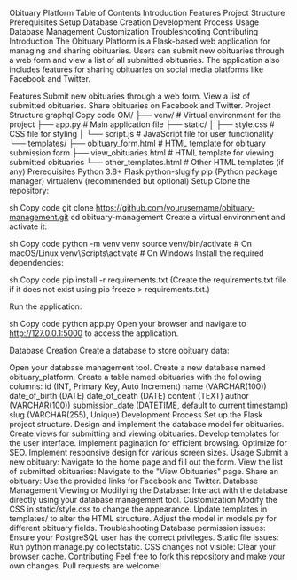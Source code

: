 Obituary Platform
Table of Contents
Introduction
Features
Project Structure
Prerequisites
Setup
Database Creation
Development Process
Usage
Database Management
Customization
Troubleshooting
Contributing
Introduction
The Obituary Platform is a Flask-based web application for managing and sharing obituaries. Users can submit new obituaries through a web form and view a list of all submitted obituaries. The application also includes features for sharing obituaries on social media platforms like Facebook and Twitter.

Features
Submit new obituaries through a web form.
View a list of submitted obituaries.
Share obituaries on Facebook and Twitter.
Project Structure
graphql
Copy code
OM/
├── venv/                 # Virtual environment for the project
├── app.py                # Main application file
├── static/
│   ├── style.css         # CSS file for styling
│   └── script.js         # JavaScript file for user functionality
└── templates/
    ├── obituary_form.html # HTML template for obituary submission form
    ├── view_obituaries.html # HTML template for viewing submitted obituaries
    └── other_templates.html # Other HTML templates (if any)
Prerequisites
Python 3.8+
Flask
python-slugify
pip (Python package manager)
virtualenv (recommended but optional)
Setup
Clone the repository:

sh
Copy code
git clone https://github.com/yourusername/obituary-management.git
cd obituary-management
Create a virtual environment and activate it:

sh
Copy code
python -m venv venv
source venv/bin/activate   # On macOS/Linux
venv\Scripts\activate      # On Windows
Install the required dependencies:

sh
Copy code
pip install -r requirements.txt
(Create the requirements.txt file if it does not exist using pip freeze > requirements.txt.)

Run the application:

sh
Copy code
python app.py
Open your browser and navigate to http://127.0.0.1:5000 to access the application.

Database Creation
Create a database to store obituary data:

Open your database management tool.
Create a new database named obituary_platform.
Create a table named obituaries with the following columns:
id (INT, Primary Key, Auto Increment)
name (VARCHAR(100))
date_of_birth (DATE)
date_of_death (DATE)
content (TEXT)
author (VARCHAR(100))
submission_date (DATETIME, default to current timestamp)
slug (VARCHAR(255), Unique)
Development Process
Set up the Flask project structure.
Design and implement the database model for obituaries.
Create views for submitting and viewing obituaries.
Develop templates for the user interface.
Implement pagination for efficient browsing.
Optimize for SEO.
Implement responsive design for various screen sizes.
Usage
Submit a new obituary: Navigate to the home page and fill out the form.
View the list of submitted obituaries: Navigate to the "View Obituaries" page.
Share an obituary: Use the provided links for Facebook and Twitter.
Database Management
Viewing or Modifying the Database:
Interact with the database directly using your database management tool.
Customization
Modify the CSS in static/style.css to change the appearance.
Update templates in templates/ to alter the HTML structure.
Adjust the model in models.py for different obituary fields.
Troubleshooting
Database permission issues: Ensure your PostgreSQL user has the correct privileges.
Static file issues: Run python manage.py collectstatic.
CSS changes not visible: Clear your browser cache.
Contributing
Feel free to fork this repository and make your own changes. Pull requests are welcome!
